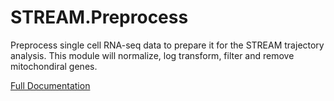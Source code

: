 # STREAM.Preprocess

Preprocess single cell RNA-seq data to prepare it for the STREAM trajectory analysis. This module will normalize, log transform, filter and remove mitochondiral genes.

[Full Documentation](https://beta.genepattern.org/gp/getTaskDoc.jsp?name=urn:lsid:broad.mit.edu:cancer.software.genepattern.module.analysis:00395:0.2)
